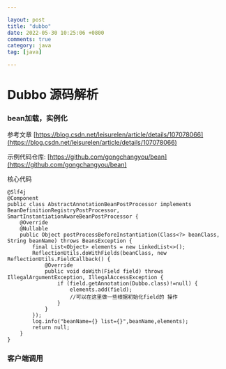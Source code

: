 ```yaml
---

layout: post
title: "dubbo"
date: 2022-05-30 10:25:06 +0800
comments: true
category: java
tag: [java]

---
```


# Dubbo 源码解析

### bean加载，实例化

参考文章 [https://blog.csdn.net/leisurelen/article/details/107078066](https://blog.csdn.net/leisurelen/article/details/107078066)

示例代码仓库: [https://github.com/gongchangyou/bean](https://github.com/gongchangyou/bean)



核心代码

```
@Slf4j
@Component
public class AbstractAnnotationBeanPostProcessor implements BeanDefinitionRegistryPostProcessor, SmartInstantiationAwareBeanPostProcessor {
    @Override
    @Nullable
    public Object postProcessBeforeInstantiation(Class<?> beanClass, String beanName) throws BeansException {
        final List<Object> elements = new LinkedList<>();
        ReflectionUtils.doWithFields(beanClass, new ReflectionUtils.FieldCallback() {
            @Override
            public void doWith(Field field) throws IllegalArgumentException, IllegalAccessException {
                if (field.getAnnotation(Dubbo.class)!=null) {
                    elements.add(field);
                    //可以在这里做一些根据初始化field的 操作
                }
            }
        });
        log.info("beanName={} list={}",beanName,elements);
        return null;
    }
}
```



### 客户端调用




